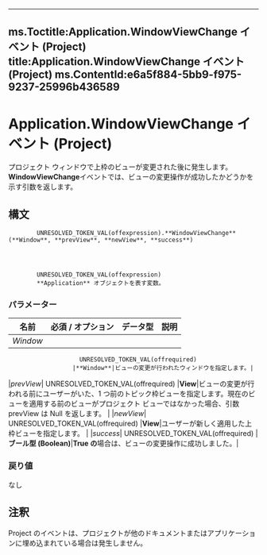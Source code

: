 

---
ms.Toctitle:Application.WindowViewChange イベント (Project)
title:Application.WindowViewChange イベント (Project)
ms.ContentId:e6a5f884-5bb9-f975-9237-25996b436589
---
# Application.WindowViewChange イベント (Project)




プロジェクト ウィンドウで上枠のビューが変更された後に発生します。**WindowViewChange**イベントでは、ビューの変更操作が成功したかどうかを示す引数を返します。

## 構文

            UNRESOLVED_TOKEN_VAL(offexpression).**WindowViewChange**(**Window**, **prevView**, **newView**, **success**)




            UNRESOLVED_TOKEN_VAL(offexpression)
            **Application** オブジェクトを表す変数。

### パラメーター

|**名前**|**必須 / オプション**|**データ型**|**説明**|
|---|---|---|---|
|*Window*|
                        UNRESOLVED_TOKEN_VAL(offrequired)
                      |**Window**|ビューの変更が行われたウィンドウを指定します。|
|*prevView*|
                        UNRESOLVED_TOKEN_VAL(offrequired)
                      |**View**|ビューの変更が行われる前にユーザーがいた、1 つ前のトピック枠ビューを指定します。現在のビューを適用する前のビューがプロジェクト ビューではなかった場合、引数 prevView は Null を返します。
|
|*newView*|
                        UNRESOLVED_TOKEN_VAL(offrequired)
                      |**View**|ユーザーが新しく適用した上枠ビューを指定します。
|
|*success*|
                        UNRESOLVED_TOKEN_VAL(offrequired)
                      |**ブール型 (Boolean)**|**True の**場合は、ビューの変更操作に成功しました。|



### 戻り値
なし





## 注釈
Project のイベントは、プロジェクトが他のドキュメントまたはアプリケーションに埋め込まれている場合は発生しません。






